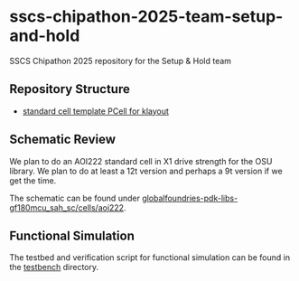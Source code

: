 # sscs-chipathon-2025-team-setup-and-hold
SSCS Chipathon 2025 repository for the Setup &amp; Hold team

## Repository Structure
- [standard cell template PCell for klayout](klayout/README.md)

## Schematic Review
We plan to do an AOI222 standard cell in X1 drive strength for the OSU library. We plan to do at least a 12t version 
and perhaps a 9t version if we get the time.

The schematic can be found under [globalfoundries-pdk-libs-gf180mcu_sah_sc/cells/aoi222](globalfoundries-pdk-libs-gf180mcu_sah_sc/cells/aoi222).

## Functional Simulation
The testbed and verification script for functional simulation can be found in the [testbench](testbench) directory.